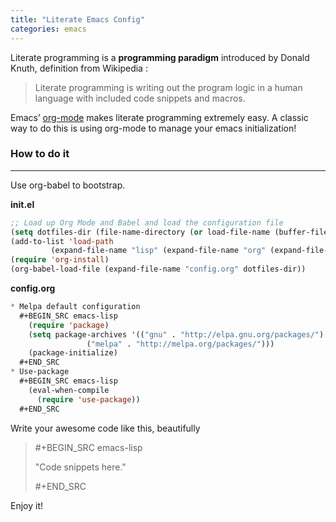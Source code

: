 ```yaml
---
title: "Literate Emacs Config"
categories: emacs
---
```


Literate programming is a **programming paradigm** introduced by  Donald Knuth, definition from Wikipedia :
> Literate programming is writing out the program logic in a human language with included code snippets and macros.

Emacs’  [org-mode](https://orgmode.org/)  makes literate programming extremely easy. A classic way to do this is using org-mode to manage your emacs initialization!

### How to do it 
- - - -
Use org-babel to bootstrap.

**init.el**
```lisp
;; Load up Org Mode and Babel and load the configuration file
(setq dotfiles-dir (file-name-directory (or load-file-name (buffer-file-name))))
(add-to-list 'load-path
	     (expand-file-name "lisp" (expand-file-name "org" (expand-file-name "src" dotfiles-dir))))
(require 'org-install)
(org-babel-load-file (expand-file-name "config.org" dotfiles-dir))
```
**config.org**
```lisp
* Melpa default configuration
  #+BEGIN_SRC emacs-lisp
    (require 'package)
    (setq package-archives '(("gnu" . "http://elpa.gnu.org/packages/")
			     ("melpa" . "http://melpa.org/packages/")))
    (package-initialize)
  #+END_SRC
* Use-package
  #+BEGIN_SRC emacs-lisp
    (eval-when-compile
      (require 'use-package))
  #+END_SRC
```
Write your awesome code like this, beautifully
>  #+BEGIN_SRC emacs-lisp
>
>  "Code snippets here."
>
>  #+END_SRC

Enjoy it!

